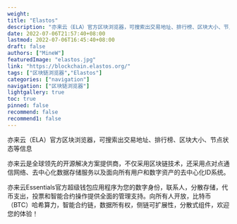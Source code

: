 ```yaml
---
weight: 
title: "Elastos"
description: "亦来云（ELA）官方区块浏览器，可搜索出交易地址、排行榜、区块大小、节点状态等信息"
date: 2022-07-06T21:57:40+08:00
lastmod: 2022-07-06T16:45:40+08:00
draft: false
authors: ["MineW"]
featuredImage: "elastos.jpg"
link: "https://blockchain.elastos.org/"
tags: ["区块链浏览器","Elastos"]
categories: ["navigation"]
navigation: ["区块链浏览器"]
lightgallery: true
toc: true
pinned: false
recommend: false
recommend1: false
---
```


亦来云（ELA）官方区块浏览器，可搜索出交易地址、排行榜、区块大小、节点状态等信息

亦来云是全球领先的开源解决方案提供商，不仅采用区块链技术，还采用点对点通信网络、去中心化数据存储服务以及面向所有用户和数字资产的去中心化ID系统。

亦来云Essentials官方超级钱包应用程序为您的数字身份，联系人，分散存储，代币支出，投票和智能合约操作提供全面的管理支持。向所有人开放，比特币（BTC）哈希算力，智能合约链，数据所有权，侧链可扩展性，分散式组件，欢迎您的体验！